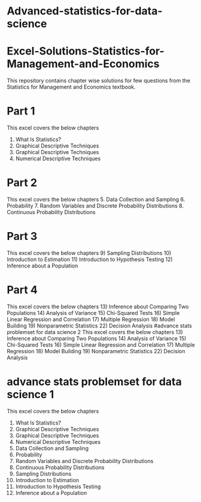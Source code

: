 # Advanced-statistics-for-data-science
# Excel-Solutions-Statistics-for-Management-and-Economics
This repository contains chapter wise solutions for few questions from the Statistics for Management and Economics textbook.
# Part 1
This excel covers the below chapters
1) What Is Statistics?
2) Graphical Descriptive Techniques 
3) Graphical Descriptive Techniques 
4) Numerical Descriptive Techniques 
# Part 2
This excel covers the below chapters
5. Data Collection and Sampling 
6. Probability 
7. Random Variables and Discrete Probability Distributions 
8. Continuous Probability Distributions
# Part 3
This excel covers the below chapters
9) Sampling Distributions 
10) Introduction to Estimation
11) Introduction to Hypothesis Testing 
12) Inference about a Population
# Part 4
This excel covers the below chapters
13) Inference about Comparing Two Populations 
14) Analysis of Variance 
15) Chi-Squared Tests 
16) Simple Linear Regression and Correlation
17) Multiple Regression 
18) Model Building 
19) Nonparametric Statistics 
22) Decision Analysis 
#advance stats problemset for data science 2
This excel covers the below chapters
13) Inference about Comparing Two Populations 
14) Analysis of Variance 
15) Chi-Squared Tests 
16) Simple Linear Regression and Correlation
17) Multiple Regression 
18) Model Building 
19) Nonparametric Statistics 
22) Decision Analysis
# advance stats problemset for data science 1
This excel covers the below chapters
1) What Is Statistics?
2) Graphical Descriptive Techniques 
3) Graphical Descriptive Techniques 
4) Numerical Descriptive Techniques 
5) Data Collection and Sampling 
6) Probability 
7) Random Variables and Discrete Probability Distributions 
8) Continuous Probability Distributions
9) Sampling Distributions 
10) Introduction to Estimation
11) Introduction to Hypothesis Testing 
12) Inference about a Population

